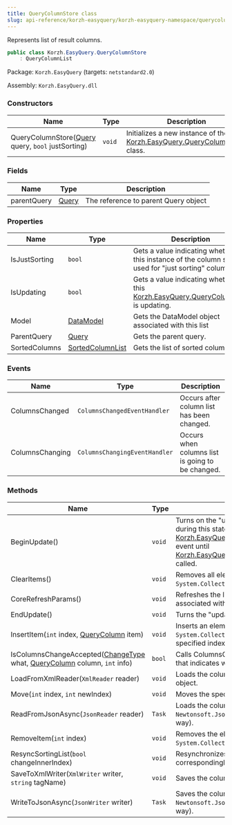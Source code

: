 ```yaml
---
title: QueryColumnStore class
slug: api-reference/korzh-easyquery/korzh-easyquery-namespace/querycolumnstore-class
---
```

Represents list of result columns.
```csharp
public class Korzh.EasyQuery.QueryColumnStore
    : QueryColumnList

```
Package: `Korzh.EasyQuery` (targets: `netstandard2.0`)

Assembly: `Korzh.EasyQuery.dll`

### Constructors

| Name | Type | Description | 
| --- | --- | --- | 
| QueryColumnStore([Query](/api-reference/korzh-easyquery/korzh-easyquery-namespace/query-class) query, `bool` justSorting) | `void` | Initializes a new instance of the [Korzh.EasyQuery.QueryColumnStore](/api-reference/korzh-easyquery/korzh-easyquery-namespace/querycolumnstore-class) class. | 


### Fields

| Name | Type | Description | 
| --- | --- | --- | 
| parentQuery | [Query](/api-reference/korzh-easyquery/korzh-easyquery-namespace/query-class) | The reference to parent Query object | 


### Properties

| Name | Type | Description | 
| --- | --- | --- | 
| IsJustSorting | `bool` | Gets a value indicating whether this instance of the column store is used for "just sorting" columns. | 
| IsUpdating | `bool` | Gets a value indicating whether this [Korzh.EasyQuery.QueryColumnList](/api-reference/korzh-easyquery/korzh-easyquery-namespace/querycolumnlist-class) is updating. | 
| Model | [DataModel](/api-reference/korzh-easyquery/korzh-easyquery-namespace/datamodel-class) | Gets the DataModel object associated with this list | 
| ParentQuery | [Query](/api-reference/korzh-easyquery/korzh-easyquery-namespace/query-class) | Gets the parent query. | 
| SortedColumns | [SortedColumnList](/api-reference/korzh-easyquery/korzh-easyquery-namespace/sortedcolumnlist-class) | Gets the list of sorted columns. | 


### Events

| Name | Type | Description | 
| --- | --- | --- | 
| ColumnsChanged | `ColumnsChangedEventHandler` | Occurs after column list has been changed. | 
| ColumnsChanging | `ColumnsChangingEventHandler` | Occurs when columns list is going to be changed. | 


### Methods

| Name | Type | Description | 
| --- | --- | --- | 
| BeginUpdate() | `void` | Turns on the "updating" state.  Any changes occured during this state will not initiate [Korzh.EasyQuery.QueryColumnStore.ColumnsChanged](/api-reference/korzh-easyquery/korzh-easyquery-namespace/querycolumnstore-class) event  until [Korzh.EasyQuery.QueryColumnStore.EndUpdate](/api-reference/korzh-easyquery/korzh-easyquery-namespace/querycolumnstore-class) is called. | 
| ClearItems() | `void` | Removes all elements from the `System.Collections.ObjectModel.Collection'1`. | 
| CoreRefreshParams() | `void` | Refreshes the list of query parameters by parameters associated with attributes used in query columns . | 
| EndUpdate() | `void` | Turns the "updating" state off. | 
| InsertItem(`int` index, [QueryColumn](/api-reference/korzh-easyquery/korzh-easyquery-namespace/querycolumn-class) item) | `void` | Inserts an element into the `System.Collections.ObjectModel.Collection'1` at the specified index. | 
| IsColumnsChangeAccepted([ChangeType](/api-reference/korzh-easyquery/korzh-easyquery-namespace/changetype-enum) what, [QueryColumn](/api-reference/korzh-easyquery/korzh-easyquery-namespace/querycolumn-class) column, `int` info) | `bool` | Calls ColumnsChanging event and return boolean value that indicates whether the change is accepted. | 
| LoadFromXmlReader(`XmlReader` reader) | `void` | Loads the column list using `System.Xml.XmlReader` object. | 
| Move(`int` index, `int` newIndex) | `void` | Moves the specified index of the current. | 
| ReadFromJsonAsync(`JsonReader` reader) | `Task` | Loads the column list using `Newtonsoft.Json.JsonReader` object (asynchronous way). | 
| RemoveItem(`int` index) | `void` | Removes the element at the specified index of the `System.Collections.ObjectModel.Collection'1`. | 
| ResyncSortingList(`bool` changeInnerIndex) | `void` | Resynchronizes the sorting list of columns correspondingly to their order. | 
| SaveToXmlWriter(`XmlWriter` writer, `string` tagName) | `void` | Saves the column list to XML. | 
| WriteToJsonAsync(`JsonWriter` writer) | `Task` | Saves the column list using `Newtonsoft.Json.JsonWriter` object (asynchronous way). |